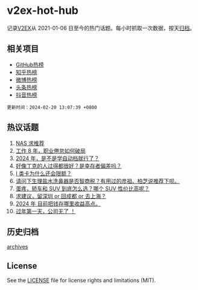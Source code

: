 # v2ex-hot-hub

 记录[V2EX](https://www.v2ex.com/)从 2021-01-06 日至今的热门话题。每小时抓取一次数据，按天[归档](archives)。
 
 ## 相关项目

- [GitHub热榜](https://github.com/lonnyzhang423/github-hot-hub)
- [知乎热榜](https://github.com/lonnyzhang423/zhihu-hot-hub)
- [微博热榜](https://github.com/lonnyzhang423/weibo-hot-hub)
- [头条热榜](https://github.com/lonnyzhang423/toutiao-hot-hub)
- [抖音热榜](https://github.com/lonnyzhang423/douyin-hot-hub)


 `更新时间：2024-02-20 13:07:39 +0800`

## 热议话题

1. [NAS 求推荐](https://www.v2ex.com/t/1016490)
1. [工作 8 年，职业倦怠如何破局](https://www.v2ex.com/t/1016579)
1. [2024 年，是不是学自动档就行了？](https://www.v2ex.com/t/1016734)
1. [好像丁克的人过得都很好？是幸存者偏差吗？](https://www.v2ex.com/t/1016649)
1. [I 类卡为什么还会限额？](https://www.v2ex.com/t/1016682)
1. [请问下生理盐水洗鼻器是否智商税？有用过的彦祖、柏芝说推荐下呗。](https://www.v2ex.com/t/1016560)
1. [蛋疼，轿车和 SUV 到底怎么选？哪个 SUV 性价比高呢？](https://www.v2ex.com/t/1016592)
1. [求建议，留深圳 or 回成都 or 去上海？](https://www.v2ex.com/t/1016551)
1. [2024 年 目前把钱存哪里收益高点。](https://www.v2ex.com/t/1016722)
1. [过年第一天，公司无了 ！](https://www.v2ex.com/t/1016608)

## 历史归档

[archives](archives)

## License

See the [LICENSE](LICENSE) file for license rights and limitations (MIT).
